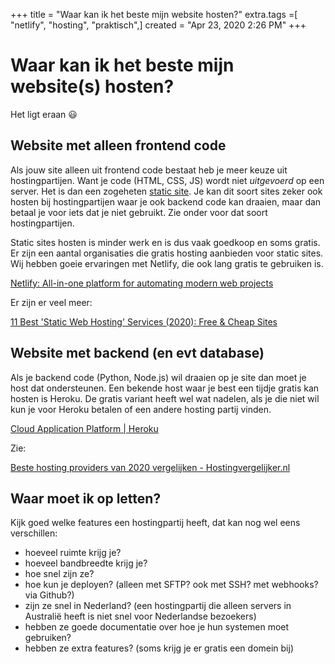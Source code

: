 +++
title = "Waar kan ik het beste mijn website hosten?"
extra.tags =[ "netlify", "hosting", "praktisch",]
created = "Apr 23, 2020 2:26 PM"
+++
# Waar kan ik het beste mijn website(s) hosten?


Het ligt eraan 😃

## Website met alleen frontend code

Als jouw site alleen uit frontend code bestaat heb je meer keuze uit hostingpartijen. Want je code (HTML, CSS, JS) wordt niet *uitgevoerd* op een server. Het is dan een zogeheten [static site](https://en.wikipedia.org/wiki/Static_web_page).  Je kan dit soort sites zeker ook hosten bij hostingpartijen waar je ook backend code kan draaien, maar dan betaal je voor iets dat je niet gebruikt. Zie onder voor dat soort hostingpartijen.

Static sites hosten is minder werk en is dus vaak goedkoop en soms gratis. Er zijn een aantal organisaties die gratis hosting aanbieden voor static sites. Wij hebben goeie ervaringen met Netlify, die ook lang gratis te gebruiken is.

[Netlify: All-in-one platform for automating modern web projects](https://www.netlify.com/)

Er zijn er veel meer:

[11 Best 'Static Web Hosting' Services (2020): Free & Cheap Sites](https://www.hostingadvice.com/how-to/best-static-web-hosting/)

## Website met backend (en evt database)

Als je backend code (Python, Node.js) wil draaien op je site dan moet je host dat ondersteunen. Een bekende host waar je best een tijdje gratis kan hosten is Heroku. De gratis variant heeft wel wat nadelen, als je die niet wil kun je voor Heroku betalen of een andere hosting partij vinden.

[Cloud Application Platform | Heroku](https://www.heroku.com/)

Zie:

[Beste hosting providers van 2020 vergelijken - Hostingvergelijker.nl](https://hostingvergelijker.nl/)

## Waar moet ik op letten?

Kijk goed welke features een hostingpartij heeft, dat kan nog wel eens verschillen:

- hoeveel ruimte krijg je?
- hoeveel bandbreedte krijg je?
- hoe snel zijn ze?
- hoe kun je deployen? (alleen met SFTP? ook met SSH? met webhooks? via Github?)
- zijn ze snel in Nederland? (een hostingpartij die alleen servers in Australië heeft is niet snel voor Nederlandse bezoekers)
- hebben ze goede documentatie over hoe je hun systemen moet gebruiken?
- hebben ze extra features? (soms krijg je er gratis een domein bij)